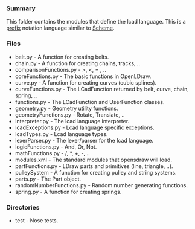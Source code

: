 ### Summary ###
This folder contains the modules that define the lcad language. This is a [prefix](http://en.wikipedia.org/wiki/Polish_notation) notation language similar to [Scheme](http://en.wikipedia.org/wiki/Scheme_%28programming_language%29).

### Files ###
* belt.py - A function for creating belts.
* chain.py - A function for creating chains, tracks, ..
* comparisonFunctions.py - >, <, = , ..
* coreFunctions.py - The basic functions in OpenLDraw.
* curve.py - A function for creating curves (cubic splines).
* curveFunctions.py - The LCadFunction returned by belt, curve, chain, spring, ..
* functions.py - The LCadFunction and UserFunction classes.
* geometry.py - Geometry utility functions.
* geometryFunctions.py - Rotate, Translate, ..
* interpreter.py - The lcad language interpreter.
* lcadExceptions.py - Lcad language specific exceptions.
* lcadTypes.py - Lcad language types.
* lexerParser.py - The lexer/parser for the lcad language.
* logicFunctions.py - And, Or, Not.
* mathFunctions.py - /, *, +, -, ..
* modules.xml - The standard modules that opensdraw will load.
* partFunctions.py - LDraw parts and primitives (line, triangle, ..).
* pulleySystem - A function for creating pulley and string systems.
* parts.py - The Part object.
* randomNumberFunctions.py - Random number generating functions.
* spring.py - A function for creating springs.

### Directories ###
* test - Nose tests.
